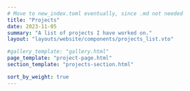 ```yaml
---
# Move to new_index.toml eventually, since .md not needed
title: "Projects"
date: 2023-11-05
summary: "A list of projects I have worked on."
layout: "layouts/website/components/projects_list.vto"

#gallery_template: "gallery.html"
page_template: "project-page.html"
section_template: "projects-section.html"

sort_by_weight: true
---
```

